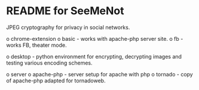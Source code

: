 # README for SeeMeNot #

JPEG cryptography for privacy in social networks.

  o chrome-extension
    o basic - works with apache-php server site.
    o fb - works FB, theater mode.

  o desktop - python environment for encrypting, decrypting images and testing
    various encoding schemes.

  o server
    o apache-php - server setup for apache with php
    o tornado - copy of apache-php adapted for tornadoweb.
